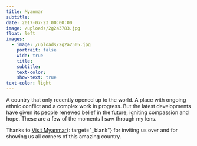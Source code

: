 ```yaml
---
title: Myanmar
subtitle:
date: 2017-07-23 00:00:00
image: /uploads/2g2a3783.jpg
float: left
images:
  - image: /uploads/2g2a2505.jpg
    portrait: false
    wide: true
    title:
    subtitle:
    text-color:
    show-text: true
text-color: light
---
```


A country that only recently opened up to the world. A place with ongoing ethnic conflict and a complex work in progress. But the latest developments have given its people renewed belief in the future, igniting compassion and hope. These are a few of the moments I saw through my lens.&nbsp;

Thanks to [Visit Myanmar](http://myanmar.travel){: target="_blank"} for inviting us over and for showing us all corners of this amazing country.